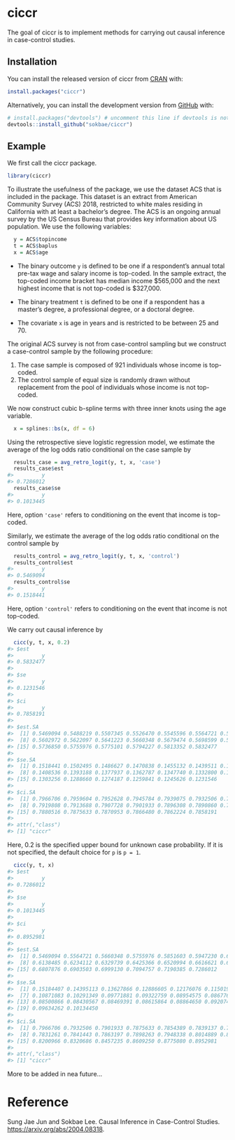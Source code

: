 
<!-- README.md is generated from README.Rmd. Please edit that file -->

# ciccr

<!-- badges: start -->

<!-- badges: end -->

The goal of ciccr is to implement methods for carrying out causal
inference in case-control studies.

## Installation

You can install the released version of ciccr from
[CRAN](https://CRAN.R-project.org) with:

``` r
install.packages("ciccr")
```

Alternatively, you can install the development version from
[GitHub](https://github.com/)
with:

``` r
# install.packages("devtools") # uncomment this line if devtools is not installed yet 
devtools::install_github("sokbae/ciccr")
```

## Example

We first call the ciccr package.

``` r
library(ciccr)
```

To illustrate the usefulness of the package, we use the dataset ACS that
is included in the package. This dataset is an extract from American
Community Survey (ACS) 2018, restricted to white males residing in
California with at least a bachelor’s degree. The ACS is an ongoing
annual survey by the US Census Bureau that provides key information
about US population. We use the following variables:

``` r
  y = ACS$topincome
  t = ACS$baplus
  x = ACS$age
```

  - The binary outcome `y` is defined to be one if a respondent’s annual
    total pre-tax wage and salary income is top-coded. In the sample
    extract, the top-coded income bracket has median income $565,000 and
    the next highest income that is not top-coded is $327,000.

  - The binary treatment `t` is defined to be one if a respondent has a
    master’s degree, a professional degree, or a doctoral degree.

  - The covariate `x` is age in years and is restricted to be between 25
    and 70.

The original ACS survey is not from case-control sampling but we
construct a case-control sample by the following procedure:

1.  The case sample is composed of 921 individuals whose income is
    top-coded.
2.  The control sample of equal size is randomly drawn without
    replacement from the pool of individuals whose income is not
    top-coded.

We now construct cubic b-spline terms with three inner knots using the
age variable.

``` r
  x = splines::bs(x, df = 6)
```

Using the retrospective sieve logistic regression model, we estimate the
average of the log odds ratio conditional on the case sample by

``` r
  results_case = avg_retro_logit(y, t, x, 'case')
  results_case$est
#>         y 
#> 0.7286012
  results_case$se
#>         y 
#> 0.1013445
```

Here, option `'case'` refers to conditioning on the event that income is
top-coded.

Similarly, we estimate the average of the log odds ratio conditional on
the control sample by

``` r
  results_control = avg_retro_logit(y, t, x, 'control')
  results_control$est
#>         y 
#> 0.5469094
  results_control$se
#>         y 
#> 0.1518441
```

Here, option `'control'` refers to conditioning on the event that income
is not top-coded.

We carry out causal inference by

``` r
  cicc(y, t, x, 0.2)
#> $est
#>         y 
#> 0.5832477 
#> 
#> $se
#>         y 
#> 0.1231546 
#> 
#> $ci
#>         y 
#> 0.7858191 
#> 
#> $est.SA
#>  [1] 0.5469094 0.5488219 0.5507345 0.5526470 0.5545596 0.5564721 0.5583847
#>  [8] 0.5602972 0.5622097 0.5641223 0.5660348 0.5679474 0.5698599 0.5717725
#> [15] 0.5736850 0.5755976 0.5775101 0.5794227 0.5813352 0.5832477
#> 
#> $se.SA
#>  [1] 0.1518441 0.1502495 0.1486627 0.1470838 0.1455132 0.1439511 0.1423978
#>  [8] 0.1408536 0.1393188 0.1377937 0.1362787 0.1347740 0.1332800 0.1317971
#> [15] 0.1303256 0.1288660 0.1274187 0.1259841 0.1245626 0.1231546
#> 
#> $ci.SA
#>  [1] 0.7966706 0.7959604 0.7952628 0.7945784 0.7939075 0.7932506 0.7926083
#>  [8] 0.7919808 0.7913688 0.7907728 0.7901933 0.7896308 0.7890860 0.7885594
#> [15] 0.7880516 0.7875633 0.7870953 0.7866480 0.7862224 0.7858191
#> 
#> attr(,"class")
#> [1] "ciccr"
```

Here, 0.2 is the specified upper bound for unknown case probability. If
it is not specified, the default choice for `p` is `p = 1`.

``` r
  cicc(y, t, x)
#> $est
#>         y 
#> 0.7286012 
#> 
#> $se
#>         y 
#> 0.1013445 
#> 
#> $ci
#>         y 
#> 0.8952981 
#> 
#> $est.SA
#>  [1] 0.5469094 0.5564721 0.5660348 0.5755976 0.5851603 0.5947230 0.6042857
#>  [8] 0.6138485 0.6234112 0.6329739 0.6425366 0.6520994 0.6616621 0.6712248
#> [15] 0.6807876 0.6903503 0.6999130 0.7094757 0.7190385 0.7286012
#> 
#> $se.SA
#>  [1] 0.15184407 0.14395113 0.13627866 0.12886605 0.12176076 0.11501975
#>  [7] 0.10871083 0.10291349 0.09771881 0.09322759 0.08954575 0.08677636
#> [13] 0.08500866 0.08430567 0.08469391 0.08615864 0.08864650 0.09207460
#> [19] 0.09634262 0.10134450
#> 
#> $ci.SA
#>  [1] 0.7966706 0.7932506 0.7901933 0.7875633 0.7854389 0.7839137 0.7830991
#>  [8] 0.7831261 0.7841443 0.7863197 0.7898263 0.7948338 0.8014889 0.8098953
#> [15] 0.8200966 0.8320686 0.8457235 0.8609250 0.8775080 0.8952981
#> 
#> attr(,"class")
#> [1] "ciccr"
```

More to be added in nea future…

# Reference

Sung Jae Jun and Sokbae Lee. Causal Inference in Case-Control Studies.
<https://arxiv.org/abs/2004.08318>.
